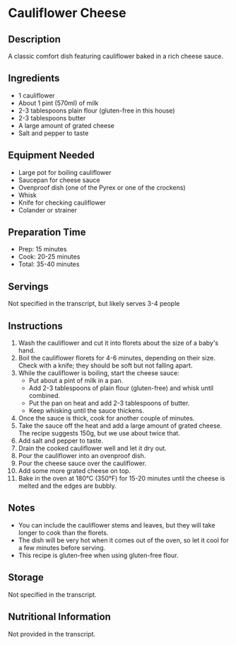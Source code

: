 # Cauliflower Cheese

## Description
A classic comfort dish featuring cauliflower baked in a rich cheese sauce.

## Ingredients
- 1 cauliflower
- About 1 pint (570ml) of milk
- 2-3 tablespoons plain flour (gluten-free in this house)
- 2-3 tablespoons butter
- A large amount of grated cheese 
- Salt and pepper to taste

## Equipment Needed
- Large pot for boiling cauliflower
- Saucepan for cheese sauce
- Ovenproof dish (one of the Pyrex or one of the crockens)
- Whisk
- Knife for checking cauliflower
- Colander or strainer

## Preparation Time
- Prep: 15 minutes
- Cook: 20-25 minutes
- Total: 35-40 minutes

## Servings
Not specified in the transcript, but likely serves 3-4 people

## Instructions
1. Wash the cauliflower and cut it into florets about the size of a baby's hand.
2. Boil the cauliflower florets for 4-6 minutes, depending on their size. Check with a knife; they should be soft but not falling apart.
3. While the cauliflower is boiling, start the cheese sauce:
   - Put about a pint of milk in a pan.
   - Add 2-3 tablespoons of plain flour (gluten-free) and whisk until combined.
   - Put the pan on heat and add 2-3 tablespoons of butter.
   - Keep whisking until the sauce thickens.
4. Once the sauce is thick, cook for another couple of minutes.
5. Take the sauce off the heat and add a large amount of grated cheese. The recipe suggests 150g, but we use about twice that.
6. Add salt and pepper to taste.
7. Drain the cooked cauliflower well and let it dry out.
8. Pour the cauliflower into an ovenproof dish.
9. Pour the cheese sauce over the cauliflower.
10. Add some more grated cheese on top.
11. Bake in the oven at 180°C (350°F) for 15-20 minutes until the cheese is melted and the edges are bubbly.

## Notes
- You can include the cauliflower stems and leaves, but they will take longer to cook than the florets.
- The dish will be very hot when it comes out of the oven, so let it cool for a few minutes before serving.
- This recipe is gluten-free when using gluten-free flour.

## Storage
Not specified in the transcript.

## Nutritional Information
Not provided in the transcript.

